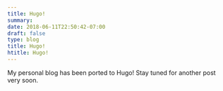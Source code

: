 ```yaml
---
title: Hugo!
summary:
date: 2018-06-11T22:50:42-07:00
draft: false
type: blog
title: Hugo!
htitle: Hugo!
---
```


My personal blog has been ported to Hugo! Stay tuned for another post very soon.
